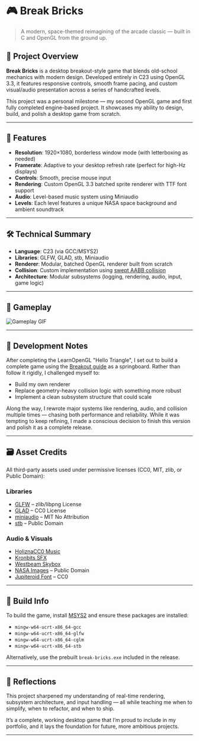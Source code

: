 # 🎮 Break Bricks

> A modern, space-themed reimagining of the arcade classic — built in C and OpenGL from the ground up.

## 🌟 Project Overview

**Break Bricks** is a desktop breakout-style game that blends old-school mechanics with modern design. Developed entirely in C23 using OpenGL 3.3, it features responsive controls, smooth frame pacing, and custom visual/audio presentation across a series of handcrafted levels.

This project was a personal milestone — my second OpenGL game and first fully completed engine-based project. It showcases my ability to design, build, and polish a desktop game from scratch.

---

## 🧩 Features

- **Resolution**: 1920×1080, borderless window mode (with letterboxing as needed)
- **Framerate**: Adaptive to your desktop refresh rate (perfect for high-Hz displays)
- **Controls**: Smooth, precise mouse input
- **Rendering**: Custom OpenGL 3.3 batched sprite renderer with TTF font support
- **Audio**: Level-based music system using Miniaudio
- **Levels**: Each level features a unique NASA space background and ambient soundtrack

---

## 🛠️ Technical Summary

- **Language**: C23 (via GCC/MSYS2)
- **Libraries**: GLFW, GLAD, stb, Miniaudio
- **Renderer**: Modular, batched OpenGL renderer built from scratch
- **Collision**: Custom implementation using [swept AABB collision](https://gamedev.net/tutorials/programming/general-and-gameplay-programming/swept-aabb-collision-detection-and-response-r3084/)
- **Architecture**: Modular subsystems (logging, rendering, audio, input, game logic)

---

## 📸 Gameplay

![Gameplay GIF](https://github.com/jonathan-slark/break-bricks/gameplay.gif)

---

## 📝 Development Notes

After completing the LearnOpenGL "Hello Triangle", I set out to build a complete game using the [Breakout guide](https://learnopengl.com/In-Practice/2D-Game/Breakout) as a springboard. Rather than follow it rigidly, I challenged myself to:

- Build my own renderer
- Replace geometry-heavy collision logic with something more robust
- Implement a clean subsystem structure that could scale

Along the way, I rewrote major systems like rendering, audio, and collision multiple times — chasing both performance and reliability. While it was tempting to keep refining, I made a conscious decision to finish this version and polish it as a complete release.

---

## 🗃️ Asset Credits

All third-party assets used under permissive licenses (CC0, MIT, zlib, or Public Domain):

### Libraries

- [GLFW](https://www.glfw.org/) – zlib/libpng License
- [GLAD](https://github.com/Dav1dde/glad) – CC0 License
- [miniaudio](https://miniaud.io/) – MIT No Attribution
- [stb](https://github.com/nothings/stb) – Public Domain

### Audio & Visuals

- [HoliznaCC0 Music](https://freemusicarchive.org/music/holiznacc0)
- [Kronbits SFX](https://kronbits.itch.io/freesfx)
- [Westbeam Skybox](https://opengameart.org/content/space-skyboxes-1)
- [NASA Images](https://commons.wikimedia.org) – Public Domain
- [Jupiteroid Font](https://ggbot.itch.io/jupiteroid-font) – CC0

---

## 🔧 Build Info

To build the game, install [MSYS2](https://www.msys2.org/) and ensure these packages are installed:

- `mingw-w64-ucrt-x86_64-gcc`
- `mingw-w64-ucrt-x86_64-glfw`
- `mingw-w64-ucrt-x86_64-cglm`
- `mingw-w64-ucrt-x86_64-stb`

Alternatively, use the prebuilt `break-bricks.exe` included in the release.

---

## 🧠 Reflections

This project sharpened my understanding of real-time rendering, subsystem architecture, and input handling — all while teaching me when to simplify, when to refactor, and when to ship.

It’s a complete, working desktop game that I’m proud to include in my portfolio, and it lays the foundation for future, more ambitious projects.

---

